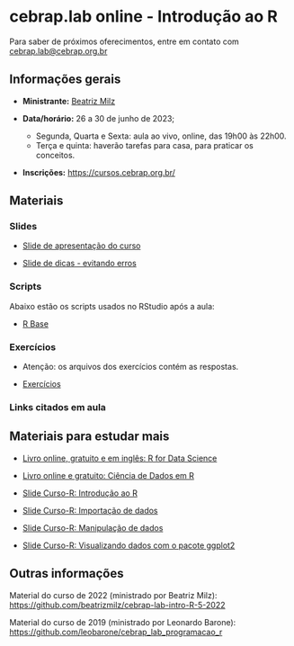 
<!-- README.md is generated from README.Rmd. Please edit that file -->

# cebrap.lab online - Introdução ao R

Para saber de próximos oferecimentos, entre em contato com
<cebrap.lab@cebrap.org.br>

## Informações gerais

- **Ministrante:** [Beatriz Milz](https://beatrizmilz.com/about/)

- **Data/horário:** 26 a 30 de junho de 2023;

  - Segunda, Quarta e Sexta: aula ao vivo, online, das 19h00 às 22h00.
  - Terça e quinta: haverão tarefas para casa, para praticar os
    conceitos.

- **Inscrições:** <https://cursos.cebrap.org.br/>

## Materiais

### Slides

- [Slide de apresentação do
  curso](https://beatrizmilz.github.io/2023-06-cebrap-lab-intro-R/slides/introducao-ao-curso.html#/)

- [Slide de dicas - evitando
  erros](https://beatrizmilz.github.io/2023-06-cebrap-lab-intro-R/slides/aula-2.html)

### Scripts

Abaixo estão os scripts usados no RStudio após a aula:

- [R
  Base](https://github.com/beatrizmilz/2023-06-cebrap-lab-intro-R/blob/main/scripts-pos-aula/1-r-base.qmd)

<!-- - [Importação](https://github.com/beatrizmilz/2023-06-cebrap-lab-intro-R/blob/main/materiais_rstudio_cloud_pos_aula/Topico-2-importacao/2-importacao.Rmd) -->
<!-- - [Manipulação](https://github.com/beatrizmilz/2023-06-cebrap-lab-intro-R/blob/main/materiais_rstudio_cloud_pos_aula/Topico-3-manipulacao/3-manipulacao.Rmd) -->
<!-- - [Baixar zip completo](https://github.com/beatrizmilz/2023-06-cebrap-lab-intro-R/raw/main/material_completo.zip)  -->

### Exercícios

- Atenção: os arquivos dos exercícios contém as respostas.

- [Exercícios](https://github.com/beatrizmilz/2023-06-cebrap-lab-intro-R/tree/main/exercicios)

### Links citados em aula

## Materiais para estudar mais

- [Livro online, gratuito e em inglês: R for Data
  Science](https://r4ds.hadley.nz/)

- [Livro online e gratuito: Ciência de Dados em
  R](https://livro.curso-r.com/7-2-dplyr.html)

- [Slide Curso-R: Introdução ao
  R](https://curso-r.github.io/main-r4ds-1/slides/02-introducao-ao-r.html#1)

- [Slide Curso-R: Importação de
  dados](https://curso-r.github.io/main-r4ds-1/slides/03-importacao.html#1)

- [Slide Curso-R: Manipulação de
  dados](https://curso-r.github.io/main-r4ds-1/slides/04-manipulacao.html#1)

- [Slide Curso-R: Visualizando dados com o pacote
  ggplot2](https://curso-r.github.io/main-r4ds-1/slides/05-ggplot2.html#1)

## Outras informações

Material do curso de 2022 (ministrado por Beatriz Milz):
<https://github.com/beatrizmilz/cebrap-lab-intro-R-5-2022>

Material do curso de 2019 (ministrado por Leonardo Barone):
<https://github.com/leobarone/cebrap_lab_programacao_r>
